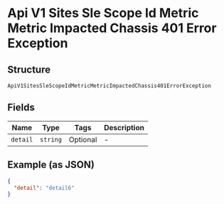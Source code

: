 
# Api V1 Sites Sle Scope Id Metric Metric Impacted Chassis 401 Error Exception

## Structure

`ApiV1SitesSleScopeIdMetricMetricImpactedChassis401ErrorException`

## Fields

| Name | Type | Tags | Description |
|  --- | --- | --- | --- |
| `detail` | `string` | Optional | - |

## Example (as JSON)

```json
{
  "detail": "detail6"
}
```

